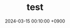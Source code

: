 ---
title: test
date: 2024-03-15 00:10:00 +0900
categories: [Embedded System, TEST]
tags: [Tizen]
---